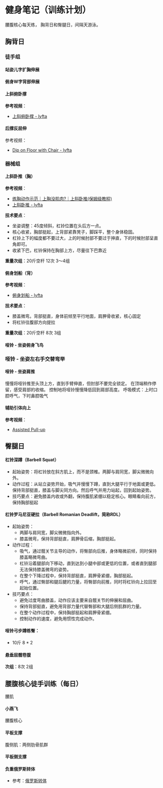 # 健身笔记（训练计划）

腰腹核心每天练，
胸背日和臀腿日，间隔天游泳。

## 胸背日

### 徒手组

#### 站姿儿字扩胸伸展

#### 俯身W字背部伸展

#### 上斜俯卧撑
**参考视频**：
- [上斜俯卧撑 - lyfta](https://www.lyfta.app/zh-CN/exercise/incline-push-up--8af)

#### 后撑反屈伸
参考视频：
- [Dip on Floor with Chair - lyfta](https://www.lyfta.app/exercise/dip-on-floor-with-chair-8qy)

### 器械组

#### 上斜卧推（胸）

**参考视频**：
- [练胸动作示范｜上胸没肌肉?｜上斜卧推(保姆级教程)](https://www.youtube.com/watch?v=joxWt10w3Kw&ab_channel=ALEX%E5%81%A5%E8%BA%AB%E9%A2%91%E9%81%93)
- [上斜卧推 - lyfta](https://www.lyfta.app/exercise/incline-bench-press-8x)

**技术要点**：
- 坐姿调整：45度倾斜，杠铃位置在头后方一点。
- 核心收紧，胸部挺起，上背部紧靠凳子，脚踩平，整个身体稳固。
- 杠铃上下的幅度都不要过大，上的时候肘部不要过于抻直，下的时候肘部呈直角即可。
- 收紧下巴，杠铃保持在胸部上方，尽量往下巴靠近

**重量次组**：20斤空杆 12次 3～4组

#### 俯身划船（背）

**参考视频**：
- [俯身划船 - lyfta](https://www.lyfta.app/exercise/bent-over-row-9)

**技术要点**：
- 膝盖微弯。背部挺直，身体前倾至平行地面，肩胛骨收紧，核心固定
- 将杠铃往腹部方向提拉

**重量次组**：20斤空杆 8次 3组

#### 哑铃 - 坐姿俯身飞鸟

### 哑铃 - 坐姿左右手交替弯举

#### 哑铃 - 坐姿肩推

慢慢将哑铃推至头顶上方，直到手臂伸直，但肘部不要完全锁定。
在顶端稍作停留，感受肩部的收缩。
控制地将哑铃慢慢降低回到肩部高度。
呼吸模式：上时口腔呼气，下时鼻腔吸气

#### 辅助引体向上
**参考视频**：
- [Assisted Pull-up](https://www.lyfta.app/exercise/assisted-pull-up-69x)

## 臀腿日

#### 杠铃深蹲（Barbell Squat）
- 起始姿势：将杠铃放在斜方肌上，而不是颈椎。两脚与肩同宽，脚尖微微向外。
- 动作过程：从站立姿势开始，吸气并慢慢下蹲，直到大腿平行于地面或更低。保持背部挺直，膝盖与脚尖同方向。然后呼气并用力站起，回到起始姿势。
- 技巧要点：避免膝盖内收或外翻，保持腹肌紧绷以稳定核心。眼睛看向前方，保持胸部挺起

#### 杠铃罗马尼亚硬拉（Barbell Romanian Deadlift，简称RDL）
- 起始姿势：
  - 两脚与肩同宽，脚尖微微指向外。
  - 膝盖微弯，保持背部挺直，肩胛骨后缩，胸部挺起。
- 动作过程：
  - 吸气，通过髋关节主导的动作，将臀部向后推，身体略微前倾，同时保持膝盖略微弯曲。
  - 杠铃沿着腿部向下移动，直到达到小腿中部或更低的位置，或者直到腿部无法保持膝盖微弯的姿势。
  - 在整个下降过程中，保持背部挺直，肩胛骨紧绷，胸部挺起。
  - 呼气，通过臀部和腿后腱的力量，将臀部向前推，同时将杠铃向上拉回至起始位置。
- 技巧要点：
  - 避免过度弯曲膝盖，动作应该主要来自髋关节的伸展和屈曲。
  - 保持背部挺直，避免用背部力量代替臀部和大腿后侧肌群的力量。
  - 在整个动作过程中，保持胸部挺起和肩胛骨紧绷。
  - 控制动作的速度，避免用惯性完成动作。

#### 哑铃弓步蹲练臀：
- 10斤 8 * 2

#### 悬垂屈髋卷腹
**次组**：8次 2组


## 腰腹核心徒手训练（每日）

腰肌
#### 小燕飞

腰腹核心
#### 平板支撑

腹侧肌：两侧肋骨肌群
#### 平板侧支撑

#### 负重俄罗斯转体
  - 参考：[俄罗斯转体](https://www.lyfta.app/zh-CN/exercise/russian-twist-6sj)








